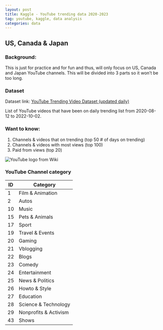 ```yaml
---
layout: post
title: Kaggle - YouTube trending data 2020-2023
tag: youtube, kaggle, data analysis
categories: data
---
```


## US, Canada & Japan

### Background:

This is just for practice and for fun and thus, will only focus on US,
Canada and Japan YouTube channels. This will be divided into 3 parts so
it won’t be too long.

### Dataset

Dataset link: [YouTube Trending Video Dataset (updated
daily)](https://www.kaggle.com/datasets/rsrishav/youtube-trending-video-dataset)<br>

List of YouTube videos that have been on daily trending list from
2020-08-12 to 2022-10-02.

### Want to know:

1.  Channels & videos that on trending (top 50 \# of days on trending)
2.  Channels & videos with most views (top 100)
3.  Paid from views (top 20)

![YouTube logo from Wiki](https://upload.wikimedia.org/wikipedia/commons/e/e1/Logo_of_YouTube_%282015-2017%29.svg)

### YouTube Channel category

| ID | Category |
| --- | --- |
| 1 | Film & Animation |
| 2 | Autos |
| 10 | Music |
| 15 | Pets & Animals |
| 17 | Sport |
| 19 | Travel & Events |
| 20 | Gaming |
| 21 | Vblogging |
| 22 | Blogs |
| 23 | Comedy |
| 24 | Entertainment |
| 25 | News & Politics |
| 26 | Howto & Style |
| 27 | Education |
| 28 | Science & Technology |
| 29 | Nonprofits & Activism |
| 43 | Shows |



